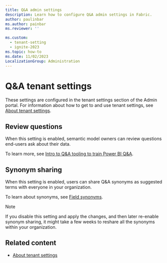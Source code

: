 ```yaml
---
title: Q&A admin settings
description: Learn how to configure Q&A admin settings in Fabric.
author: paulinbar
ms.author: painbar
ms.reviewer: ''

ms.custom:
  - tenant-setting
  - ignite-2023
ms.topic: how-to
ms.date: 11/02/2023
LocalizationGroup: Administration
---
```


# Q&A tenant settings

These settings are configured in the tenant settings section of the Admin portal. For information about how to get to and use tenant settings, see [About tenant settings](tenant-settings-index.md).

## Review questions

When this setting is enabled, semantic model owners can review questions end-users ask about their data.

To learn more, see [Intro to Q&A tooling to train Power BI Q&A](/power-bi/natural-language/q-and-a-tooling-intro).

## Synonym sharing

When this setting is enabled, users can share Q&A synonyms as suggested terms with everyone in your organization.

To learn about synonyms, see [Field synonyms](/power-bi/natural-language/q-and-a-tooling-intro#field-synonyms).

> [!NOTE]
> If you disable this setting and apply the changes, and then later re-enable synonym sharing, it might take a few weeks to reshare all the synonyms within your organization.

## Related content

* [About tenant settings](tenant-settings-index.md)
